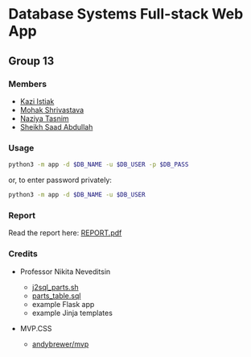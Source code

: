 # Database Systems Full-stack Web App

## Group 13

### Members

- [Kazi Istiak](https://github.com/Istiak15)
- [Mohak Shrivastava](https://github.com/mohak75)
- [Naziya Tasnim](https://github.com/nazy00)
- [Sheikh Saad Abdullah](https://github.com/cybardev)

### Usage

```sh
python3 -m app -d $DB_NAME -u $DB_USER -p $DB_PASS
```

or, to enter password privately:

```sh
python3 -m app -d $DB_NAME -u $DB_USER
```

### Report

Read the report here: [REPORT.pdf](REPORT.pdf)

### Credits

- Professor Nikita Neveditsin

  - [j2sql_parts.sh](db/j2sql_parts.sh)
  - [parts_table.sql](db/parts_table.sql)
  - example Flask app
  - example Jinja templates

- MVP.CSS

  - [andybrewer/mvp](https://github.com/andybrewer/mvp)
